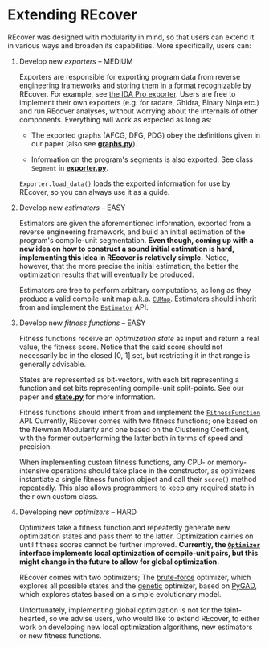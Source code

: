 # Extending REcover

REcover was designed with modularity in mind, so that users can extend it in
various ways and broaden its capabilities. More specifically, users can:

1. Develop new *exporters* &ndash; MEDIUM

   Exporters are responsible for exporting program data from reverse engineering
   frameworks and storing them in a format recognizable by REcover. For example,
   see [the IDA Pro exporter](https://github.com/huku-/recover/blob/master/src/recover/exporters/ida_pro.py).
   Users are free to implement their own exporters (e.g. for radare, Ghidra,
   Binary Ninja etc.) and run REcover analyses, without worrying about the
   internals of other components. Everything will work as expected as long as:

   * The exported graphs (AFCG, DFG, PDG) obey the definitions given in our paper
     (also see [**graphs.py**](https://github.com/huku-/recover/blob/master/src/recover/graphs/graphs.py)).

   * Information on the program's segments is also exported. See class `Segment`
     in [**exporter.py**](https://github.com/huku-/recover/blob/master/src/recover/exporter.py).

   `Exporter.load_data()` loads the exported information for use by REcover, so
   you can always use it as a guide.

2. Develop new *estimators* &ndash; EASY

   Estimators are given the aforementioned information, exported from a reverse
   engineering framework, and build an initial estimation of the program's
   compile-unit segmentation. **Even though, coming up with a new idea on how to
   construct a sound initial estimation is hard, implementing this idea in
   REcover is relatively simple.** Notice, however, that the more precise the
   initial estimation, the better the optimization results that will eventually
   be produced.

   Estimators are free to perform arbitrary computations, as long as they produce
   a valid compile-unit map a.k.a. [`CUMap`](https://github.com/huku-/recover/blob/master/src/recover/cu_map.py).
   Estimators should inherit from and implement the [`Estimator`](https://github.com/huku-/recover/blob/master/src/recover/estimator.py)
   API.

3. Develop new *fitness functions* &ndash; EASY

   Fitness functions receive an *optimization state* as input and return a real
   value, the fitness score. Notice that the said score should not necessarily
   be in the closed [0, 1] set, but restricting it in that range is generally
   advisable.

   States are represented as bit-vectors, with each bit representing a function
   and set bits representing compile-unit split-points. See our paper and
   [**state.py**](https://github.com/huku-/recover/blob/master/src/recover/state.py)
   for more information.

   Fitness functions should inherit from and implement the [`FitnessFunction`](https://github.com/huku-/recover/blob/master/src/recover/fitness_function.py)
   API. Currently, REcover comes with two fitness functions; one based on the
   Newman Modularity and one based on the Clustering Coefficient, with the former
   outperforming the latter both in terms of speed and precision.

   When implementing custom fitness functions, any CPU- or memory-intensive
   operations should take place in the constructor, as optimizers instantiate a
   single fitness function object and call their `score()` method repeatedly.
   This also allows programmers to keep any required state in their own custom
   class.

4. Developing new *optimizers* &ndash; HARD

   Optimizers take a fitness function and repeatedly generate new optimization
   states and pass them to the latter. Optimization carries on until fitness
   scores cannot be further improved. **Currently, the [`Optimizer`](https://github.com/huku-/recover/blob/master/src/recover/optimizer.py)
   interface implements local optimization of compile-unit pairs, but this might
   change in the future to allow for global optimization.**

   REcover comes with two optimizers; The [brute-force](https://github.com/huku-/recover/blob/master/src/recover/optimizers/brute_force.py)
   optimizer, which explores all possible states and the [genetic](https://github.com/huku-/recover/blob/master/src/recover/optimizers/genetic.py)
   optimizer, based on [PyGAD](https://github.com/ahmedfgad/GeneticAlgorithmPython),
   which explores states based on a simple evolutionary model.

   Unfortunately, implementing global optimization is not for the faint-hearted,
   so we advise users, who would like to extend REcover, to either work on
   developing new local optimization algorithms, new estimators or new fitness
   functions.
